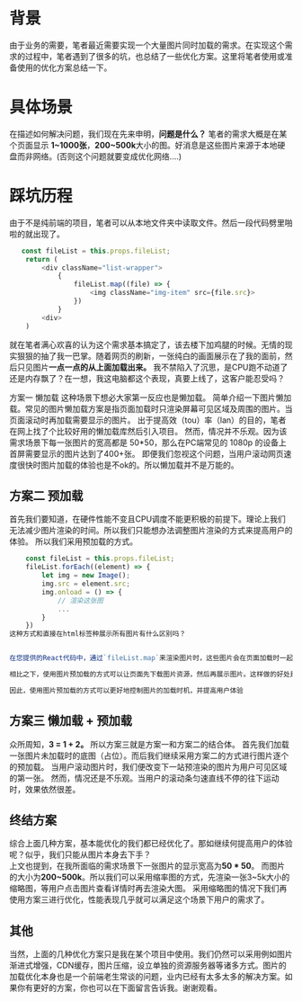 
# 背景

由于业务的需要，笔者最近需要实现一个大量图片同时加载的需求。在实现这个需求的过程中，笔者遇到了很多的坑，也总结了一些优化方案。这里将笔者使用或准备使用的优化方案总结一下。

# 具体场景

在描述如何解决问题，我们现在先来申明，**问题是什么？** 笔者的需求大概是在某个页面显示 **1~1000张**，**200~500k**大小的图。好消息是这些图片来源于本地硬盘而非网络。(否则这个问题就要变成优化网络....)

# 踩坑历程

由于不是纯前端的项目，笔者可以从本地文件夹中读取文件。然后一段代码劈里啪啦的就出现了。

  
```js
   const fileList = this.props.fileList;
    return (
        <div className="list-wrapper">
            {
                fileList.map((file) => {
                    <img className="img-item" src={file.src}>
                })
            }
        <div>
    )

```


就在笔者满心欢喜的认为这个需求基本搞定了，该去楼下加鸡腿的时候。无情的现实狠狠的抽了我一巴掌。随着网页的刷新，一张纯白的画面展示在了我的面前，然后只见图片**一点一点的从上面加载出来。** 我不禁陷入了沉思，是CPU跑不动道了还是内存飘了？在一想，我这电脑都这个表现，真要上线了，这客户能忍受吗？

  
方案一 懒加载
这种场景下想必大家第一反应也是懒加载。
简单介绍一下图片懒加载。常见的图片懒加载方案是指页面加载时只渲染屏幕可见区域及周围的图片。当页面滚动时再加载需要显示的图片。
出于提高效（tou）率（lan）的目的，笔者在网上找了个比较好用的懒加载库然后引入项目。
然而，情况并不乐观。因为该需求场景下每一张图片的宽高都是 50*50，那么在PC端常见的 1080p 的设备上首屏需要显示的图片达到了400+张。
即便我们忽视这个问题，当用户滚动网页速度很快时图片加载的体验也是不ok的。所以懒加载并不是万能的。

## 方案二 预加载

首先我们要知道，在硬件性能不变且CPU调度不能更积极的前提下。理论上我们无法减少图片渲染的时间。所以我们只能想办法调整图片渲染的方式来提高用户的体验。 所以我们采用预加载的方式。

```js
    const fileList = this.props.fileList;
    fileList.forEach((element) => {
        let img = new Image();
        img.src = element.src;
        img.onload = () => {
            // 渲染这张图
            ...
        }
    })
这种方式和直接在html标签种展示所有图片有什么区别吗？


在您提供的React代码中，通过`fileList.map`来渲染图片时，这些图片会在页面加载时一起下载。这意味着如果有很多图片，页面的加载速度可能会受到影响，因为所有的图片都需要在页面加载时一次性下载。

相比之下，使用图片预加载的方式可以让页面先下载图片资源，然后再展示图片。这样做的好处是可以提高页面的响应速度，因为当需要在页面中展示图片时，图片资源已经被提前加载了，不需要再去等待下载。这对于用户体验来说是有益的，特别是在有大量图片的页面上。

因此，使用图片预加载的方式可以更好地控制图片的加载时机，并提高用户体验
```

## 方案三 懒加载 + 预加载

众所周知，**3 = 1 + 2。** 所以方案三就是方案一和方案二的结合体。 首先我们加载一张图片未加载时的底图（占位）。而后我们继续采用方案二的方式进行图片逐个的预加载。 当用户滚动图片时，我们便改变下一站预渲染的图片为用户可见区域的第一张。 然而，情况还是不乐观。当用户的滚动条匀速直线不停的往下运动时，效果依然很差。

  

## 终结方案

综合上面几种方案，基本能优化的我们都已经优化了。那如继续何提高用户的体验呢？似乎，我们只能从图片本身去下手？  
上文也提到，在我所面临的需求场景下一张图片的显示宽高为**50 * 50**。 而图片的大小为**200~500k**。所以我们可以采用缩率图的方式，先渲染一张3~5k大小的缩略图，等用户点击图片查看详情时再去渲染大图。 采用缩略图的情况下我们再使用方案三进行优化，性能表现几乎就可以满足这个场景下用户的需求了。

## 其他

当然，上面的几种优化方案只是我在某个项目中使用。我们仍然可以采用例如图片渐进式增强，CDN缓存，图片压缩，设立单独的资源服务器等诸多方式。图片的加载优化本身也是一个前端老生常谈的问题，业内已经有太多太多的解决方案。如果你有更好的方案，你也可以在下面留言告诉我。谢谢观看。

  
